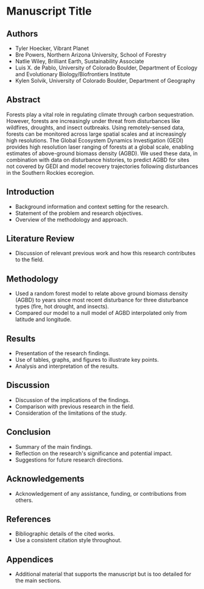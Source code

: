 # Manuscript Title

## Authors

- Tyler Hoecker, Vibrant Planet
- Bre Powers, Northern Arizona University, School of Forestry
- Natlie Wiley, Brilliant Earth, Sustainability Associate
- Luis X. de Pablo, University of Colorado Boulder, Department of Ecology and Evolutionary Biology/Biofrontiers Institute
- Kylen Solvik, University of Colorado Boulder, Department of Geography

## Abstract

Forests play a vital role in regulating climate through carbon sequestration. However, forests are increasingly under threat from disturbances like wildfires, droughts, and insect outbreaks. Using remotely-sensed data, forests can be monitored across large spatial scales and at increasingly high resolutions. The Global Ecosystem Dynamics Investigation (GEDI) provides high resolution laser ranging of forests at a global scale, enabling estimates of above-ground biomass density (AGBD). We used these data, in combination with data on disturbance histories, to predict AGBD for sites not covered by GEDI and model recovery trajectories following disturbances in the Southern Rockies ecoregion.

## Introduction

- Background information and context setting for the research.
- Statement of the problem and research objectives.
- Overview of the methodology and approach.

## Literature Review

- Discussion of relevant previous work and how this research contributes to the field.

## Methodology

- Used a random forest model to relate above ground biomass density (AGBD) to years since most recent disturbance for three disturbance types (fire, hot drought, and insects).
- Compared our model to a null model of AGBD interpolated only from latitude and longitude.

## Results

- Presentation of the research findings.
- Use of tables, graphs, and figures to illustrate key points.
- Analysis and interpretation of the results.

## Discussion

- Discussion of the implications of the findings.
- Comparison with previous research in the field.
- Consideration of the limitations of the study.

## Conclusion

- Summary of the main findings.
- Reflection on the research's significance and potential impact.
- Suggestions for future research directions.

## Acknowledgements

- Acknowledgement of any assistance, funding, or contributions from others.

## References

- Bibliographic details of the cited works.
- Use a consistent citation style throughout.

## Appendices

- Additional material that supports the manuscript but is too detailed for the main sections.
